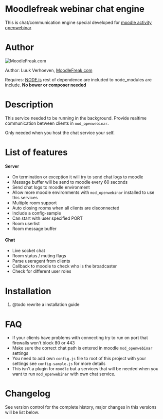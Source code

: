 Moodlefreak webinar chat engine
====================
This is chat/communication engine special developed for [moodle activity openwebinar](https://github.com/MoodleFreak/moodle_mod_openwebinar) 

Author
====================
![MoodleFreak.com](http://moodlefreak.com/logo_small.png)

Author: Luuk Verhoeven, [MoodleFreak.com](http://www.moodlefreak.com/)

Requires: [NODE.js](https://nodejs.org/) rest of dependence are included to node_modules are include. **No bower or composer needed** 

Description
====================

This service needed to be running in the background. Provide realtime communication between clients in `mod_openwebinar`.  


Only needed when you host the chat service your self.
 

List of features
====================

#### Server
  - On termination or exception it will try to send chat logs to moodle
  - Message buffer will be send to moodle every 60 seconds
  - Send chat logs to moodle environment
  - Allow more moodle environments with `mod_openwebinar` installed to use this services
  - Multiple room support
  - Auto closing rooms when all clients are disconnected
  - Include a config-sample
  - Can start with user specified PORT
  - Room userlist
  - Room message buffer
  
#### Chat
  - Live socket chat
  - Room status / muting flags
  - Parse useragent from clients
  - Callback to moodle to check who is the broadcaster
  - Check for different user roles
  
Installation
====================
1.  @todo rewrite a installation guide


FAQ
====================
- If your clients have problems with connecting try to run on port that firewalls won't block 80 or 443
- Make sure the correct chat path is entered in moodle `mod_openwebinar` settings
- You need to add own `config.js` file to root of this project with your settings see `config-sample.js` for more details
- This isn't a plugin for `moodle` but a services that will be needed when you want to run `mod_openwebinar` with own chat service.

Changelog
====================

See version control for the complete history, major changes in this versions will be list below.